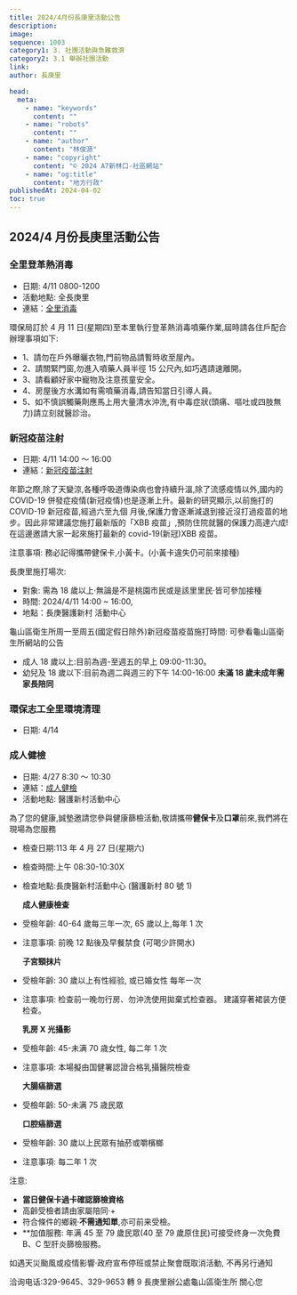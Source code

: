 ```yaml
---
title: 2024/4月份長庚里活動公告
description:
image:
sequence: 1003
category1: 3. 社團活動與急難救濟
category2: 3.1 舉辦社團活動
link:
author: 長庚里

head:
  meta:
    - name: "keywords"
      content: ""
    - name: "robots"
      content: ""
    - name: "author"
      content: "林俊源"
    - name: "copyright"
      content: "© 2024 A7新林口-社區網站"
    - name: "og:title"
      content: "地方行政"
publishedAt: 2024-04-02
toc: true
---
```


## 2024/4 月份長庚里活動公告

### 全里登革熱消毒

- 日期: 4/11 0800-1200
- 活動地點: 全長庚里
- 連結：<a href="https://www.facebook.com/share/p/qQdAkiGnqrogoYFr/?mibextid=oFDknk">全里消毒</a>

環保局訂於 4 月 11 日(星期四)至本里執行登革熱消毒噴藥作業,屆時請各住戶配合辦理事項如下:

- 1、請勿在戶外曝曬衣物,門前物品請暫時收至屋內。
- 2、請關緊門窗,勿進入噴藥人員半徑 15 公尺內,如巧遇請速離開。
- 3、請看顧好家中寵物及注意孩童安全。
- 4、房屋後方水溝如有需噴藥消毒,請告知當日引導人員。
- 5、如不慎誤觸藥劑應馬上用大量清水沖洗,有中毒症狀(頭痛、嘔吐或四肢無力)請立刻就醫診治。

### 新冠疫苗注射

- 日期: 4/11 14:00 ～ 16:00
- 連結：<a href="https://www.facebook.com/share/p/MkjEm1z8JK4WHyvB/?mibextid=oFDknk">新冠疫苗注射</a>

年節之際,除了天變涼,各種呼吸道傳染病也會持續升溫,除了流感疫情以外,國内的 COVID-19 併發症疫情(新冠疫情)也是逐漸上升。最新的研究顯示,以前施打的 COVID-19 新冠疫苗,經過六至九個
月後,保護力會逐漸減退到接近沒打過疫苗的地步。因此非常建議您施打最新版的「XBB 疫苗」,預防住院就醫的保護力高達六成!在這邊邀請大家一起來施打最新的 covid-19(新冠)XBB 疫苗。

注意事項: 務必記得攜帶健保卡,小黃卡。(小黃卡違失仍可前來接種)

長庚里施打場次:

- 對象: 需為 18 歲以上·無論是不是桃園市民或是該里里民·皆可參加接種
- 時間: 2024/4/11 14:00 ~ 16:00,
- 地點：長庚醫護新村 活動中心

龜山區衛生所周一至周五(國定假日除外)新冠疫苗疫苗施打時間:
可參看龜山區衛生所網站的公告

- 成人 18 歲以上:目前為週-至週五的早上 09:00-11:30。
- 幼兒及 18 歲以下:目前為週二與週三的下午 14:00-16:00 **未滿 18 歲未成年需家長陪同**

### 環保志工全里環境清理

- 日期: 4/14

### 成人健檢

- 日期: 4/27 8:30 ～ 10:30
- 連結：<a href="https://www.facebook.com/share/p/oai72tJHsAziQka1/?mibextid=oFDknk">成人健檢</a>
- 活動地點: 醫護新村活動中心

為了您的健康,誠墊邀請您參與健康篩檢活動,敬請攜帶**健保卡**及**口罩**前來,我們將在現場為您服務

- 檢查日期:113 年 4 月 27 日(星期六)
- 檢查時間:上午 08:30-10:30X
- 檢查地點:長庚醫新村活動中心 (醫護新村 80 號 1)

  **成人健康檢查**

- 受檢年齡: 40-64 歲每三年一次, 65 歲以上,每年 1 次
- 注意事項: 前晚 12 點後及早餐禁食 (可喝少許開水)

  **子宮頸抹片**

- 受檢年齡: 30 歲以上有性經验, 或已婚女性 每年一次
- 注意事項: 检查前一晚勿行房、勿沖洗使用拋棄式检查器。 建議穿著裙装方便检查。

  **乳房 X 光攝影**

- 受檢年齡: 45-未满 70 歳女性, 每二年 1 次
- 注意事項: 本場擬由国健署認證合格乳攝醫院檢查

  **大腸癌篩選**

- 受檢年齡: 50-未满 75 歳民眾

  **口腔癌篩選**

- 受檢年齡: 30 歲以上民眾有抽菸或嚼檳榔
- 注意事項: 每二年 1 次

注意:

- **當日健保卡過卡確認篩檢資格**
- 高齡受檢者請由家屬陪同·+
- 符合條件的鄉親·**不需通知單**,亦可前来受檢。
- \*\*加值服務: 年满 45 至 79 歲民眾(40 至 79 歲原住民)可接受终身一次免費 B、C 型肝炎篩檢服務。

如遇天災颱風或疫情影響·政府宣布停班或禁止聚會既取消活動, 不再另行通知

洽询电话:329-9645、329-9653 轉 9
長庚里辦公處龜山區衛生所 關心您
